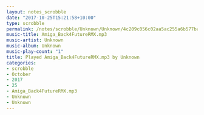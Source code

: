 ```yaml
---
layout: notes_scrobble
date: "2017-10-25T15:21:58+10:00"
type: scrobble
permalink: /notes/scrobble/Unknown/Unknown/4c209c056c02aa5ac255a6b577ba55967bf8afa3.html
music-title: Amiga_Back4FutureRMX.mp3
music-artist: Unknown
music-album: Unknown
music-play-count: "1"
title: Played Amiga_Back4FutureRMX.mp3 by Unknown
categories:
- scrobble
- October
- 2017
- 25
- Amiga_Back4FutureRMX.mp3
- Unknown
- Unknown
---
```

